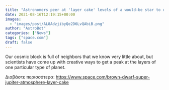 ```yaml
---
title: "Astronomers peer at 'layer cake' levels of a would-be star to understand super Jupiters"
date: 2021-08-16T12:19:15+00:00
images:
  - "images/post/AL8AdzjibyQe2D6LvQAbiB.png"
author: "AstroBot"
categories: ["News"]
tags: ["space.com"]
draft: false
---
```


Our cosmic block is full of neighbors that we know very little about, but scientists have come up with creative ways to get a peak at the layers of one particular type of planet. 

Διαβάστε περισσότερα: https://www.space.com/brown-dwarf-super-jupiter-atmosphere-layer-cake
